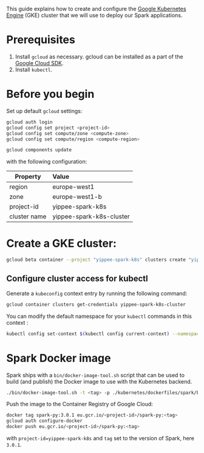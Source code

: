 This guide explains how to create and configure the [Google Kubernetes Engine](https://cloud.google.com/kubernetes-engine/docs) (GKE) cluster that we will use to deploy our Spark applications.

# Prerequisites

1. Install `gcloud` as necessary. gcloud can be installed as a part of the [Google Cloud SDK](https://cloud.google.com/sdk/). 
2. Install `kubectl`.

# Before you begin

Set up default `gcloud` settings:

```bash
gcloud auth login
gcloud config set project <project-id>
gcloud config set compute/zone <compute-zone>
gcloud config set compute/region <compute-region>

gcloud components update
```

with the following configuration:

| Property     | Value                   |
|--------------|:------------------------|
| region       | europe-west1            |
| zone         | europe-west1-b          |
| project-id   | yippee-spark-k8s         |
| cluster name | yippee-spark-k8s-cluster |

# Create a GKE cluster:

```bash
gcloud beta container --project "yippee-spark-k8s" clusters create "yippee-spark-k8s-cluster" --zone "europe-west1-b" --no-enable-basic-auth --cluster-version "1.15.12-gke.5000" --machine-type "n2-standard-2" --image-type "COS" --disk-type "pd-standard" --disk-size "100" --metadata disable-legacy-endpoints=true --scopes "https://www.googleapis.com/auth/devstorage.read_only","https://www.googleapis.com/auth/logging.write","https://www.googleapis.com/auth/monitoring","https://www.googleapis.com/auth/servicecontrol","https://www.googleapis.com/auth/service.management.readonly","https://www.googleapis.com/auth/trace.append" --num-nodes "3" --enable-stackdriver-kubernetes --enable-ip-alias --network "projects/yippee-spark-k8s/global/networks/default" --subnetwork "projects/yippee-spark-k8s/regions/europe-west1/subnetworks/default" --default-max-pods-per-node "110" --no-enable-master-authorized-networks --addons HorizontalPodAutoscaling,HttpLoadBalancing --enable-autoupgrade --enable-autorepair --max-surge-upgrade 1 --max-unavailable-upgrade 0
```

## Configure cluster access for kubectl

Generate a `kubeconfig` context entry by running the following command:

```bash
gcloud container clusters get-credentials yippee-spark-k8s-cluster
```

You can modify the default namespace for your `kubectl` commands in this context :

```bash
kubectl config set-context $(kubectl config current-context) --namespace=<namespace>
```

# Spark Docker image

Spark ships with a `bin/docker-image-tool.sh` script that can be used to build (and publish) the Docker image to use 
with the Kubernetes backend.

```bash
./bin/docker-image-tool.sh -t <tag> -p ./kubernetes/dockerfiles/spark/bindings/python/Dockerfile build
```

Push the image to the Container Registry of Google Cloud:

```bash
docker tag spark-py:3.0.1 eu.gcr.io/<project-id>/spark-py:<tag>
gcloud auth configure-docker
docker push eu.gcr.io/<project-id>/spark-py:<tag>
```

with `project-id=yippee-spark-k8s` and `tag` set to the version of Spark, here `3.0.1`.

